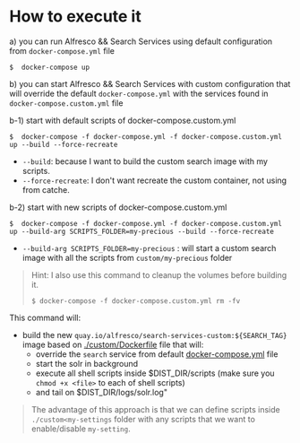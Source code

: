 # How to execute it

a) you can run Alfresco && Search Services using default configuration from `docker-compose.yml` file

```shell
$  docker-compose up
```

b) you can start Alfresco && Search Services with custom configuration that will override the default `docker-compose.yml` with the services found in `docker-compose.custom.yml` file

b-1) start with default scripts of docker-compose.custom.yml
```shell
$  docker-compose -f docker-compose.yml -f docker-compose.custom.yml up --build --force-recreate
```

* `--build`: because I want to build the custom search image with my scripts.
* `--force-recreate`: I don't want recreate the custom container, not using from catche.

b-2) start with new scripts of docker-compose.custom.yml

```shell
$  docker-compose -f docker-compose.yml -f docker-compose.custom.yml up --build-arg SCRIPTS_FOLDER=my-precious --build --force-recreate
```
*  `--build-arg SCRIPTS_FOLDER=my-precious` : will start a custom search image with all the scripts from `custom/my-precious` folder


>Hint:
>I also use this command to cleanup the volumes before building it.
>```shell
>$ docker-compose -f docker-compose.custom.yml rm -fv
>```


This command will:
* build the new `quay.io/alfresco/search-services-custom:${SEARCH_TAG}` image based on [./custom/Dockerfile](./custom/Dockerfile) file that will:
  * override the `search` service from default [docker-compose.yml](./docker-compose.yml) file
  * start the solr in background
  * execute all shell scripts inside $DIST_DIR/scripts (make sure you `chmod +x <file>` to each of shell scripts)
  * and tail on $DIST_DIR/logs/solr.log"

>The advantage of this approach is that we can define scripts inside `./custom<my-settings` folder with any scripts that we want to enable/disable `my-setting`.

